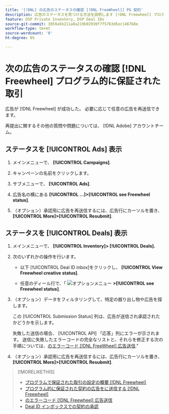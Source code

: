 ```yaml
---
title: '[!DNL] の広告のステータスの確認 [!DNL FreeWheel]] PG 契約'
description: 広告のステータスを見つける方法を説明します [!DNL Freewheel] プログラム的に保証された取引。
feature: DSP Private Inventory, DSP Deal IDs
source-git-commit: 3059a5b211a8a219b02930f7f5763d5ec1467b8e
workflow-type: tm+mt
source-wordcount: '0'
ht-degree: 0%

---
```


# 次の広告のステータスの確認 [!DNL Freewheel] プログラム的に保証された取引

広告が [!DNL Freewheel] が成功した。 必要に応じて任意の広告を再送信できます。

再提出に関するその他の質問や問題については、 [!DNL Adobe] アカウントチーム。

## ステータスを [!UICONTROL Ads] 表示

1. メインメニューで、 **[!UICONTROL Campaigns]**.

1. キャンペーンの名前をクリックします。

1. サブメニューで、 **[!UICONTROL Ads]**.

1. 広告名の横にある  **[!UICONTROL ...]>[!UICONTROL see Freewheel status]**.

1. （オプション）承認用に広告を再送信するには、広告行にカーソルを置き、 **[!UICONTROL More]>[!UICONTROL Resubmit]**.

## ステータスを [!UICONTROL Deals] 表示

1. メインメニューで、 **[!UICONTROL Inventory]> [!UICONTROL Deals].**

1. 次のいずれかの操作を行います。

   * 以下 [!UICONTROL Deal ID inbox]をクリックし、 **[!UICONTROL View Freewheel creative status]**.

   * 任意のディール行で、「 ![オプションメニュー](/help/dsp/assets/options-menu.png) **>[!UICONTROL see Freewheel status]**.

1. （オプション）データをフィルタリングして、特定の掘り出し物や広告を探します。

   この [!UICONTROL Submission Status] 列は、広告が送信され承認されたかどうかを示します。

   失敗した送信の場合、 [!UICONTROL API] 「応答」列にエラーが示されます。 送信に失敗したエラーコードの完全なリストと、それらを修正する次の手順については、[のエラーコード [!DNL FreeWheel] 広告送信](freewheel-error-codes.md).&quot;

1. （オプション）承認用に広告を再送信するには、広告行にカーソルを置き、 **[!UICONTROL More]>[!UICONTROL Resubmit]**.

>[!MORELIKETHIS]
>
>* [プログラムで保証された取引の設定の概要 [!DNL Freewheel]](freewheel-overview.md)
>* [プログラム的に保証された契約の広告をに送信する [!DNL Freewheel]](freewheel-submit.md)
>* [のエラーコード [!DNL Freewheel] 広告送信](freewheel-error-codes.md)
>* [Deal ID インボックスでの契約の承認](deal-id-inbox-accept.md)

